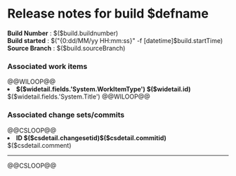 <h1>Release notes for build $defname</h1>
<b>Build Number</b>  : $($build.buildnumber)    <br>
<b>Build started</b> : $("{0:dd/MM/yy HH:mm:ss}" -f [datetime]$build.startTime)     <br>
<b>Source Branch</b> : $($build.sourceBranch)  <br>
<h3>Associated work items</h3>
@@WILOOP@@
<li> <b>$($widetail.fields.'System.WorkItemType') $($widetail.id)</b> $($widetail.fields.'System.Title')
@@WILOOP@@
<h3>Associated change sets/commits</h3>
@@CSLOOP@@
<li> <b>ID $($csdetail.changesetid)$($csdetail.commitid)</b> $($csdetail.comment)
<hr>
@@CSLOOP@@
